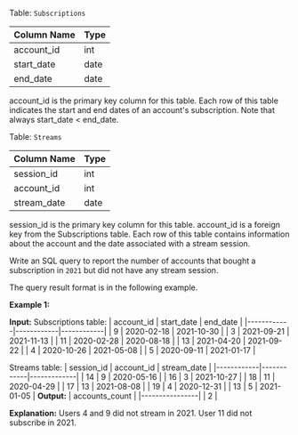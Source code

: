 ﻿
Table:  `Subscriptions`

| Column Name | Type |
|-------------|------|
| account_id  | int  |
| start_date  | date |
| end_date    | date |

account_id is the primary key column for this table.
Each row of this table indicates the start and end dates of an account's subscription.
Note that always start_date < end_date.

Table:  `Streams`

| Column Name | Type |
|-------------|------|
| session_id  | int  |
| account_id  | int  |
| stream_date | date |

session_id is the primary key column for this table.
account_id is a foreign key from the Subscriptions table.
Each row of this table contains information about the account and the date associated with a stream session.

Write an SQL query to report the number of accounts that bought a subscription in  `2021`  but did not have any stream session.

The query result format is in the following example.

**Example 1:**

**Input:** 
Subscriptions table:
| account_id | start_date | end_date   |
|------------|------------|------------|
| 9          | 2020-02-18 | 2021-10-30 |
| 3          | 2021-09-21 | 2021-11-13 |
| 11         | 2020-02-28 | 2020-08-18 |
| 13         | 2021-04-20 | 2021-09-22 |
| 4          | 2020-10-26 | 2021-05-08 |
| 5          | 2020-09-11 | 2021-01-17 |

Streams table:
| session_id | account_id | stream_date |
|------------|------------|-------------|
| 14         | 9          | 2020-05-16  |
| 16         | 3          | 2021-10-27  |
| 18         | 11         | 2020-04-29  |
| 17         | 13         | 2021-08-08  |
| 19         | 4          | 2020-12-31  |
| 13         | 5          | 2021-01-05  |
**Output:** 
| accounts_count |
|----------------|
| 2              |

**Explanation:** Users 4 and 9 did not stream in 2021.
User 11 did not subscribe in 2021.
